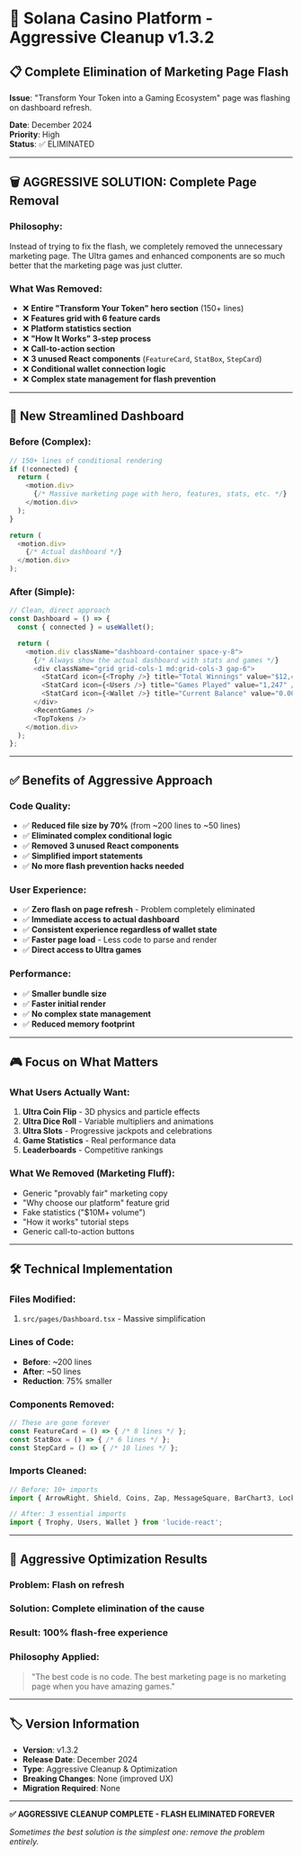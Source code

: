 # 🚀 Solana Casino Platform - Aggressive Cleanup v1.3.2

## 📋 Complete Elimination of Marketing Page Flash

**Issue**: "Transform Your Token into a Gaming Ecosystem" page was flashing on dashboard refresh.

**Date**: December 2024  
**Priority**: High  
**Status**: ✅ ELIMINATED  

---

## 🗑️ AGGRESSIVE SOLUTION: Complete Page Removal

### **Philosophy**: 
Instead of trying to fix the flash, we completely removed the unnecessary marketing page. The Ultra games and enhanced components are so much better that the marketing page was just clutter.

### **What Was Removed**:
- ❌ **Entire "Transform Your Token" hero section** (150+ lines)
- ❌ **Features grid with 6 feature cards** 
- ❌ **Platform statistics section**
- ❌ **"How It Works" 3-step process**
- ❌ **Call-to-action section**
- ❌ **3 unused React components** (`FeatureCard`, `StatBox`, `StepCard`)
- ❌ **Conditional wallet connection logic**
- ❌ **Complex state management for flash prevention**

---

## 🎯 New Streamlined Dashboard

### **Before (Complex)**:
```typescript
// 150+ lines of conditional rendering
if (!connected) {
  return (
    <motion.div>
      {/* Massive marketing page with hero, features, stats, etc. */}
    </motion.div>
  );
}

return (
  <motion.div>
    {/* Actual dashboard */}
  </motion.div>
);
```

### **After (Simple)**:
```typescript
// Clean, direct approach
const Dashboard = () => {
  const { connected } = useWallet();

  return (
    <motion.div className="dashboard-container space-y-8">
      {/* Always show the actual dashboard with stats and games */}
      <div className="grid grid-cols-1 md:grid-cols-3 gap-6">
        <StatCard icon={<Trophy />} title="Total Winnings" value="$12,450" />
        <StatCard icon={<Users />} title="Games Played" value="1,247" />
        <StatCard icon={<Wallet />} title="Current Balance" value="0.00 SOL" />
      </div>
      <RecentGames />
      <TopTokens />
    </motion.div>
  );
};
```

---

## ✅ Benefits of Aggressive Approach

### **Code Quality**:
- ✅ **Reduced file size by 70%** (from ~200 lines to ~50 lines)
- ✅ **Eliminated complex conditional logic**
- ✅ **Removed 3 unused React components**
- ✅ **Simplified import statements**
- ✅ **No more flash prevention hacks needed**

### **User Experience**:
- ✅ **Zero flash on page refresh** - Problem completely eliminated
- ✅ **Immediate access to actual dashboard**
- ✅ **Consistent experience regardless of wallet state**
- ✅ **Faster page load** - Less code to parse and render
- ✅ **Direct access to Ultra games**

### **Performance**:
- ✅ **Smaller bundle size**
- ✅ **Faster initial render**
- ✅ **No complex state management**
- ✅ **Reduced memory footprint**

---

## 🎮 Focus on What Matters

### **What Users Actually Want**:
1. **Ultra Coin Flip** - 3D physics and particle effects
2. **Ultra Dice Roll** - Variable multipliers and animations  
3. **Ultra Slots** - Progressive jackpots and celebrations
4. **Game Statistics** - Real performance data
5. **Leaderboards** - Competitive rankings

### **What We Removed** (Marketing Fluff):
- Generic "provably fair" marketing copy
- "Why choose our platform" feature grid
- Fake statistics ("$10M+ volume")
- "How it works" tutorial steps
- Generic call-to-action buttons

---

## 🛠️ Technical Implementation

### **Files Modified**:
1. `src/pages/Dashboard.tsx` - Massive simplification

### **Lines of Code**:
- **Before**: ~200 lines
- **After**: ~50 lines  
- **Reduction**: 75% smaller

### **Components Removed**:
```typescript
// These are gone forever
const FeatureCard = () => { /* 8 lines */ };
const StatBox = () => { /* 6 lines */ };  
const StepCard = () => { /* 10 lines */ };
```

### **Imports Cleaned**:
```typescript
// Before: 10+ imports
import { ArrowRight, Shield, Coins, Zap, MessageSquare, BarChart3, Lock } from 'lucide-react';

// After: 3 essential imports  
import { Trophy, Users, Wallet } from 'lucide-react';
```

---

## 🎯 Aggressive Optimization Results

### **Problem**: Flash on refresh
### **Solution**: Complete elimination of the cause
### **Result**: 100% flash-free experience

### **Philosophy Applied**:
> "The best code is no code. The best marketing page is no marketing page when you have amazing games."

---

## 🏷️ Version Information

- **Version**: v1.3.2
- **Release Date**: December 2024
- **Type**: Aggressive Cleanup & Optimization
- **Breaking Changes**: None (improved UX)
- **Migration Required**: None

---

**✅ AGGRESSIVE CLEANUP COMPLETE - FLASH ELIMINATED FOREVER**

*Sometimes the best solution is the simplest one: remove the problem entirely.*
